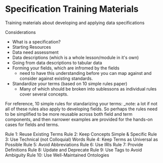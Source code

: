 # Specification Training Materials

Training materials about developing and applying data specifications


Considerations
- What is a specification?
- Starting Resources
- Data need assessment
- Data descriptions (which is a whole lesson/module in it's own)
- Going from data descriptions to tabular data
- Forming your fields, which are infromed by the fields
  - need to have this understanding before you can map against and consider against existing standards. 
- Standardize your terms (based on 10 simple rules paper)
  - Many of which should be broken into sublessons as individual rules cover several concepts.

For reference, 10 simple rules for standarizing your terms:
_note: a lot if not all of these rules also apply to developing fields. So perhaps the rules need to be simplified to be more reusable across both field and term components, and then narrower examples are provided for the hands-on cases for fields and terms.

Rule 1: Reuse Existing Terms
Rule 2: Keep Concepts Simple & Specific
Rule 3: Use Technical (not Colloquial) Words
Rule 4: Keep Terms as Universal as Possible
Rule 5: Avoid Abbreviations
Rule 6: Use IRIs
Rule 7: Provide Definitions
Rule 8: Update and Deprecate
Rule 9: Use Tags to Avoid Ambiguity
Rule 10: Use Well-Maintained Ontologies

